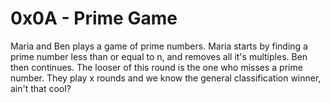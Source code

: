 # 0x0A - Prime Game

Maria and Ben plays a game of prime numbers. Maria starts by finding a prime number less than or equal to n, and removes all it's multiples. Ben then continues. The looser of this round is the one who misses a prime number.
They play x rounds and we know the general classification winner, ain't that cool?
